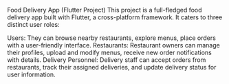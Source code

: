 Food Delivery App (Flutter Project)
This project is a full-fledged food delivery app built with Flutter, a cross-platform framework. It caters to three distinct user roles:

Users: They can browse nearby restaurants, explore menus, place orders with a user-friendly interface.
Restaurants: Restaurant owners can manage their profiles, upload and modify menus, receive new order notifications with details.
Delivery Personnel: Delivery staff can accept orders from restaurants, track their assigned deliveries, and update delivery status for user information.
